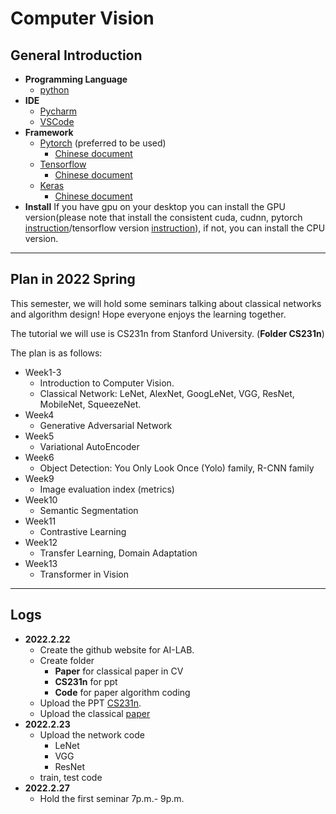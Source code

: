 # Computer Vision
## General Introduction
- **Programming Language**
    - [python](https://www.anaconda.com/products/individual)
- **IDE**
    - [Pycharm](https://www.jetbrains.com/pycharm/download/)
    - [VSCode](https://code.visualstudio.com/Download)
- **Framework**
    - [Pytorch](https://pytorch.org/) (preferred to be used)
        - [Chinese document](https://pytorch-cn.readthedocs.io/zh/latest/)
    - [Tensorflow](https://www.tensorflow.org/) 
        - [Chinese document](https://www.tensorflow.org/?hl=zh-cn)
    - [Keras](https://keras.io/)
        - [Chinese document](https://keras.io/zh/)
- **Install** If you have gpu on your desktop you can install the GPU version(please note that install the consistent cuda, cudnn, pytorch [instruction](https://zhuanlan.zhihu.com/p/88903659)/tensorflow version [instruction](https://tensorflow.juejin.im/install/install_windows.html)), if not, you can install the CPU version.
---
## Plan in 2022 Spring
This semester, we will hold some seminars talking about classical networks and algorithm design! Hope everyone enjoys the learning together.

The tutorial we will use is CS231n from Stanford University. (**Folder CS231n**) 

The plan is as follows:
- Week1-3 
    - Introduction to Computer Vision. 
    - Classical Network: LeNet, AlexNet, GoogLeNet, VGG, ResNet, MobileNet, SqueezeNet.
- Week4 
    - Generative Adversarial Network
- Week5
    - Variational AutoEncoder
- Week6
    - Object Detection: You Only Look Once (Yolo) family, R-CNN family
- Week9
    - Image evaluation index (metrics)
- Week10
    - Semantic Segmentation
- Week11
    - Contrastive Learning
- Week12
    - Transfer Learning, Domain Adaptation
- Week13
    - Transformer in Vision
---
## Logs
- **2022.2.22** 
    - Create the github website for AI-LAB.
    - Create folder
        - **Paper** for classical paper in CV
        - **CS231n** for ppt
        - **Code** for paper algorithm coding
    - Upload the PPT [CS231n](/CV/CS231n/).
    - Upload the classical [paper](/CV/Paper/Week1-3/)
- **2022.2.23**
    - Upload the network code
        - LeNet
        - VGG
        - ResNet
    - train, test code
 - **2022.2.27**
    - Hold the first seminar 7p.m.- 9p.m.


